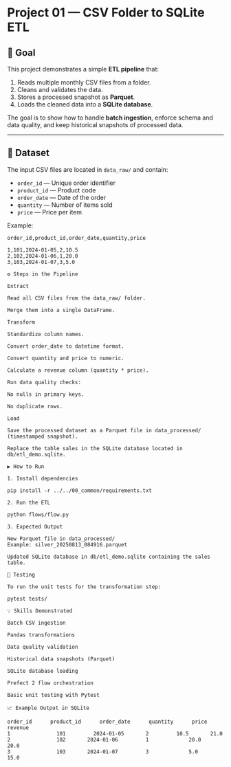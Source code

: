 # Project 01 — CSV Folder to SQLite ETL

## 📌 Goal
This project demonstrates a simple **ETL pipeline** that:

1. Reads multiple monthly CSV files from a folder.
2. Cleans and validates the data.
3. Stores a processed snapshot as **Parquet**.
4. Loads the cleaned data into a **SQLite database**.

The goal is to show how to handle **batch ingestion**, enforce schema and data quality, and keep historical snapshots of processed data.

---

## 📂 Dataset
The input CSV files are located in `data_raw/` and contain:

- `order_id` — Unique order identifier
- `product_id` — Product code
- `order_date` — Date of the order
- `quantity` — Number of items sold
- `price` — Price per item

Example:
```csv
order_id,product_id,order_date,quantity,price

1,101,2024-01-05,2,10.5
2,102,2024-01-06,1,20.0
3,103,2024-01-07,3,5.0

⚙️ Steps in the Pipeline

Extract

Read all CSV files from the data_raw/ folder.

Merge them into a single DataFrame.

Transform

Standardize column names.

Convert order_date to datetime format.

Convert quantity and price to numeric.

Calculate a revenue column (quantity * price).

Run data quality checks:

No nulls in primary keys.

No duplicate rows.

Load

Save the processed dataset as a Parquet file in data_processed/ (timestamped snapshot).

Replace the table sales in the SQLite database located in db/etl_demo.sqlite.

▶️ How to Run

1. Install dependencies

pip install -r ../../00_common/requirements.txt

2. Run the ETL

python flows/flow.py

3. Expected Output

New Parquet file in data_processed/
Example: silver_20250813_084916.parquet

Updated SQLite database in db/etl_demo.sqlite containing the sales table.

🧪 Testing

To run the unit tests for the transformation step:

pytest tests/

💡 Skills Demonstrated

Batch CSV ingestion

Pandas transformations

Data quality validation

Historical data snapshots (Parquet)

SQLite database loading

Prefect 2 flow orchestration

Basic unit testing with Pytest

📈 Example Output in SQLite

order_id	  product_id	  order_date	  quantity  	price	     revenue
1             	101	        2024-01-05	     2	       10.5	      21.0
2	            102	      2024-01-06	     1	           20.0	      20.0
3	            103	      2024-01-07	     3	           5.0	      15.0
 
